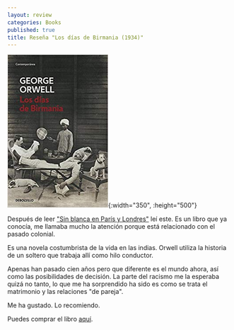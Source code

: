 ```yaml
---
layout: review
categories: Books
published: true
title: Reseña "Los días de Birmania (1934)"
---
```

![](/assets/losdasdebirmaniacontemporanea.jpg){:width="350", :height="500"}

Después de leer ["Sin blanca en París y Londres"](/books/2019/11/27/sinblancaenparsylondrescontemporanea.html) leí este. Es un libro que ya conocía, me llamaba mucho la atención porque está relacionado con el pasado colonial.

Es una novela costumbrista de la vida en las indias. Orwell utiliza la historia de un soltero que trabaja allí como hilo conductor.

Apenas han pasado cien años pero que diferente es el mundo ahora, así como las posibilidades de decisión. La parte del racismo me la esperaba quizá no tanto, lo que me ha sorprendido ha sido es como se trata el matrimonio y las relaciones "de pareja".

Me ha gustado. Lo recomiendo.

Puedes comprar el libro [aquí](https://amazon.es/dp/8483466570).
